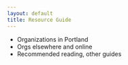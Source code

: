 ```yaml
---
layout: default
title: Resource Guide
---
```


 <ul>      
  <li>Organizations in Portland</li>  
  <li>Orgs elsewhere and online</li>
  <li>Recommended reading, other guides</li>
</ul>
